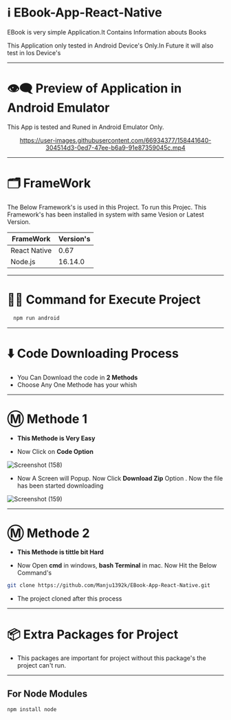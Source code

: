 # ℹ️ EBook-App-React-Native

 EBook is very simple Application.It Contains Information abouts Books

 This Application only tested in Android Device's Only.In Future it will also test in Ios Device's
 
 ---

# 👁️‍🗨️ Preview of Application in Android Emulator

This App is tested and Runed in Android Emulator Only.

<div align='center'>

https://user-images.githubusercontent.com/66934377/158441640-304514d3-0ed7-47ee-b6a9-91e87359045c.mp4
     
</div>

---

# 🗂️ FrameWork

The Below Framework's is used in this Project. To run this Projec. This Framework's has been installed in system with same Vesion or Latest Version.

| FrameWork  | Version's |
| ------------- | ------------- |
| React Native  | 0.67  |
| Node.js  | 16.14.0  |

---

 # 👨‍💻 Command for Execute Project

```bash
  npm run android
```
---

# ⬇️ Code Downloading Process

* You Can Download the code in **2 Methods**
* Choose Any One Methode has your whish

---

# Ⓜ️ Methode 1

* **This Methode is Very Easy**

* Now Click on __Code Option__

![Screenshot (158)](https://user-images.githubusercontent.com/66934377/164152919-f2854829-535d-4227-9c2f-031f8051f6ac.png)

* Now A Screen will Popup. Now Click **Download Zip** Option . Now the file has been started downloading 

![Screenshot (159)](https://user-images.githubusercontent.com/66934377/164153128-b64e85a2-e40c-4457-9835-a749ac79acd6.png)

---

# Ⓜ️ Methode 2

* **This Methode is tittle bit Hard**

* Now Open **cmd** in windows, **bash Terminal** in mac. Now Hit the Below Command's

```bash
git clone https://github.com/Manju1392k/EBook-App-React-Native.git
```

* The project cloned after this process

---

# 📦 Extra Packages for Project

* This packages are important for project without this package's the project can't run.

---
## For Node Modules
```bash
npm install node
```
